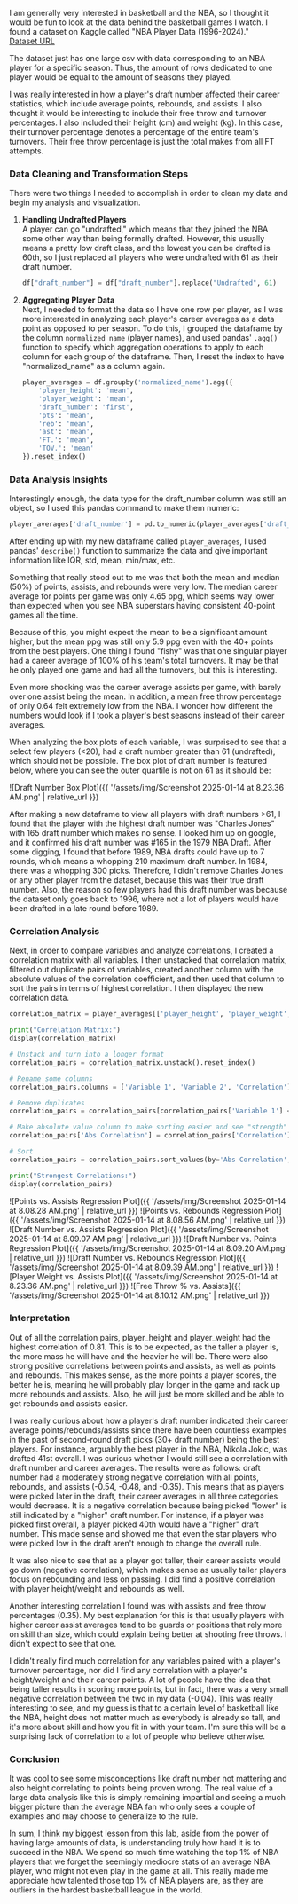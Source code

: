 
I am generally very interested in basketball and the NBA, so I thought it would be fun to look at the data behind the basketball games I watch. I found a dataset on Kaggle called "NBA Player Data (1996-2024)."  
[Dataset URL](https://www.kaggle.com/datasets/damirdizdarevic/nba-dataset-eda-and-ml-compatible?select=final_dataset_master.csv)

The dataset just has one large csv with data corresponding to an NBA player for a specific season. Thus, the amount of rows dedicated to one player would be equal to the amount of seasons they played.

I was really interested in how a player's draft number affected their career statistics, which include average points, rebounds, and assists. I also thought it would be interesting to include their free throw and turnover percentages. I also included their height (cm) and weight (kg). In this case, their turnover percentage denotes a percentage of the entire team's turnovers. Their free throw percentage is just the total makes from all FT attempts.

### Data Cleaning and Transformation Steps

There were two things I needed to accomplish in order to clean my data and begin my analysis and visualization.

1. **Handling Undrafted Players**  
   A player can go "undrafted," which means that they joined the NBA some other way than being formally drafted. However, this usually means a pretty low draft class, and the lowest you can be drafted is 60th, so I just replaced all players who were undrafted with 61 as their draft number.
   ```python
   df["draft_number"] = df["draft_number"].replace("Undrafted", 61)
   ```

2. **Aggregating Player Data**  
   Next, I needed to format the data so I have one row per player, as I was more interested in analyzing each player's career averages as a data point as opposed to per season. To do this, I grouped the dataframe by the column `normalized_name` (player names), and used pandas' `.agg()` function to specify which aggregation operations to apply to each column for each group of the dataframe. Then, I reset the index to have "normalized_name" as a column again.
   ```python
   player_averages = df.groupby('normalized_name').agg({
       'player_height': 'mean',   
       'player_weight': 'mean',
       'draft_number': 'first',  
       'pts': 'mean',
       'reb': 'mean',
       'ast': 'mean',
       'FT.': 'mean',
       'TOV.': 'mean'
   }).reset_index()
   ```

### Data Analysis Insights

Interestingly enough, the data type for the draft_number column was still an object, so I used this pandas command to make them numeric:
```python
player_averages['draft_number'] = pd.to_numeric(player_averages['draft_number'], errors='coerce')
```

After ending up with my new dataframe called `player_averages`, I used pandas' `describe()` function to summarize the data and give important information like IQR, std, mean, min/max, etc.

Something that really stood out to me was that both the mean and median (50%) of points, assists, and rebounds were very low. The median career average for points per game was only 4.65 ppg, which seems way lower than expected when you see NBA superstars having consistent 40-point games all the time.

Because of this, you might expect the mean to be a significant amount higher, but the mean ppg was still only 5.9 ppg even with the 40+ points from the best players. One thing I found "fishy" was that one singular player had a career average of 100% of his team's total turnovers. It may be that he only played one game and had all the turnovers, but this is interesting.

Even more shocking was the career average assists per game, with barely over one assist being the mean. In addition, a mean free throw percentage of only 0.64 felt extremely low from the NBA. I wonder how different the numbers would look if I took a player's best seasons instead of their career averages.

When analyzing the box plots of each variable, I was surprised to  see that a select few players (<20), had a draft number greater than 61 (undrafted), which should not be possible. The box plot of draft number is featured below, where you can see the outer quartile is not on 61 as it should be: 

![Draft Number Box Plot]({{ '/assets/img/Screenshot 2025-01-14 at 8.23.36 AM.png' | relative_url }})

After making a new dataframe to view all players with draft numbers >61, I found that the player with the highest draft number was "Charles Jones" with 165 draft number which makes no sense. I looked him up on google, and it confirmed his draft number was #165 in the 1979 NBA Draft. After some digging, I found that before 1989, NBA drafts could have up to 7 rounds, which means a whopping 210 maximum draft number. In 1984, there was a whopping 300 picks. Therefore, I didn't remove Charles Jones or any other player from the dataset, because this was their true draft number. Also, the reason so few players had this draft number was because the dataset only goes back to 1996, where not a lot of players would have been drafted in a late round before 1989. 


### Correlation Analysis

Next, in order to compare variables and analyze correlations, I created a correlation matrix with all variables. I then unstacked that correlation matrix, filtered out duplicate pairs of variables, created another column with the absolute values of the correlation coefficient, and then used that column to sort the pairs in terms of highest correlation. I then displayed the new correlation data.

```python
correlation_matrix = player_averages[['player_height', 'player_weight', 'pts', 'reb', 'ast', 'FT.', 'TOV.', 'draft_number']].corr()

print("Correlation Matrix:")
display(correlation_matrix)

# Unstack and turn into a longer format
correlation_pairs = correlation_matrix.unstack().reset_index()

# Rename some columns
correlation_pairs.columns = ['Variable 1', 'Variable 2', 'Correlation']

# Remove duplicates
correlation_pairs = correlation_pairs[correlation_pairs['Variable 1'] < correlation_pairs['Variable 2']]

# Make absolute value column to make sorting easier and see "strength" of the correlations
correlation_pairs['Abs Correlation'] = correlation_pairs['Correlation'].abs()

# Sort
correlation_pairs = correlation_pairs.sort_values(by='Abs Correlation', ascending=False)

print("Strongest Correlations:")
display(correlation_pairs)
```

![Points vs. Assists Regression Plot]({{ '/assets/img/Screenshot 2025-01-14 at 8.08.28 AM.png' | relative_url }})
![Points vs. Rebounds Regression Plot]({{ '/assets/img/Screenshot 2025-01-14 at 8.08.56 AM.png' | relative_url }})
![Draft Number vs. Assists Regression Plot]({{ '/assets/img/Screenshot 2025-01-14 at 8.09.07 AM.png' | relative_url }})
![Draft Number vs. Points Regression Plot]({{ '/assets/img/Screenshot 2025-01-14 at 8.09.20 AM.png' | relative_url }})
![Draft Number vs. Rebounds Regression Plot]({{ '/assets/img/Screenshot 2025-01-14 at 8.09.39 AM.png' | relative_url }})
![Player Weight vs. Assists Plot]({{ '/assets/img/Screenshot 2025-01-14 at 8.23.36 AM.png' | relative_url }})
![Free Throw % vs. Assists]({{ '/assets/img/Screenshot 2025-01-14 at 8.10.12 AM.png' | relative_url }})

### Interpretation

Out of all the correlation pairs, player_height and player_weight had the highest correlation of 0.81. This is to be expected, as the taller a player is, the more mass he will have and the heavier he will be. There were also strong positive correlations between points and assists, as well as points and rebounds. This makes sense, as the more points a player scores, the better he is, meaning he will probably play longer in the game and rack up more rebounds and assists. Also, he will just be more skilled and be able to get rebounds and assists easier.

I was really curious about how a player's draft number indicated their career average points/rebounds/assists since there have been countless examples in the past of second-round draft picks (30+ draft number) being the best players. For instance, arguably the best player in the NBA, Nikola Jokic, was drafted 41st overall. I was curious whether I would still see a correlation with draft number and career averages. The results were as follows: draft number had a moderately strong negative correlation with all points, rebounds, and assists (-0.54, -0.48, and -0.35). This means that as players were picked later in the draft, their career averages in all three categories would decrease. It is a negative correlation because being picked "lower" is still indicated by a "higher" draft number. For instance, if a player was picked first overall, a player picked 40th would have a "higher" draft number. This made sense and showed me that even the star players who were picked low in the draft aren't enough to change the overall rule.

It was also nice to see that as a player got taller, their career assists would go down (negative correlation), which makes sense as usually taller players focus on rebounding and less on passing. I did find a positive correlation with player height/weight and rebounds as well.

Another interesting correlation I found was with assists and free throw percentages (0.35). My best explanation for this is that usually players with higher career assist averages tend to be guards or positions that rely more on skill than size, which could explain being better at shooting free throws. I didn't expect to see that one.

I didn't really find much correlation for any variables paired with a player's turnover percentage, nor did I find any correlation with a player's height/weight and their career points. A lot of people have the idea that being taller results in scoring more points, but in fact, there was a very small negative correlation between the two in my data (-0.04). This was really interesting to see, and my guess is that to a certain level of basketball like the NBA, height does not matter much as everybody is already so tall, and it's more about skill and how you fit in with your team. I'm sure this will be a surprising lack of correlation to a lot of people who believe otherwise.

### Conclusion

It was cool to see some misconceptions like draft number not mattering and also height correlating to points being proven wrong. The real value of a large data analysis like this is simply remaining impartial and seeing a much bigger picture than the average NBA fan who only sees a couple of examples and may choose to generalize to the rule.

In sum, I think my biggest lesson from this lab, aside from the power of having large amounts of data, is understanding truly how hard it is to succeed in the NBA. We spend so much time watching the top 1% of NBA players that we forget the seemingly mediocre stats of an average NBA player, who might not even play in the game at all. This really made me appreciate how talented those top 1% of NBA players are, as they are outliers in the hardest basketball league in the world.
